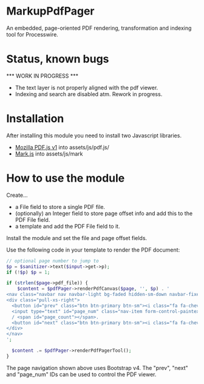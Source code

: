 # MarkupPdfPager
An embedded, page-oriented PDF rendering, transformation and indexing tool for Processwire.

# Status, known bugs
*** WORK IN PROGRESS ***
* The text layer is not properly aligned with the pdf viewer.
* Indexing and search are disabled atm. Rework in progress.

# Installation
After installing this module you need to install two Javascript libraries.
* [Mozilla PDF.js v1](https://github.com/mozilla/pdf.js/releases/download/v1.10.100/pdfjs-1.10.100-dist.zip) into assets/js/pdf.js/
* [Mark.js](https://github.com/julmot/mark.js) into assets/js/mark


# How to use the module
Create...
* a File field to store a single PDF file.
* (optionally) an Integer field to store page offset info and add this to the PDF File field.
* a template and add the PDF File field to it.

Install the module and set the file and page offset fields.

Use the following code in your template to render the PDF document:
```php
// optional page number to jump to
$p = $sanitizer->text($input->get->p);
if (!$p) $p = 1;

if (strlen($page->pdf_file)) {
	$content = $pdfPager->renderPdfCanvas($page, '', $p) . '
<nav class="navbar nav navbar-light bg-faded hidden-sm-down navbar-fixed-bottom">
<div class="pull-xs-right">
  <button id="prev" class="btn btn-primary btn-sm"><i class="fa fa-chevron-left"></i></button>
  <input type="text" id="page_num" class="nav-item form-control-paintext form-control-sm" value="1" size="3" />
  / <span id="page_count"></span>.
  <button id="next" class="btn btn-primary btn-sm"><i class="fa fa-chevron-right"></i></button>
</div>
</nav>
';

  $content .= $pdfPager->renderPdfPagerTool();
}
```
The page navigation shown above uses Bootstrap v4. The "prev", "next" and "page_num" IDs can be used to control the PDF viewer.
